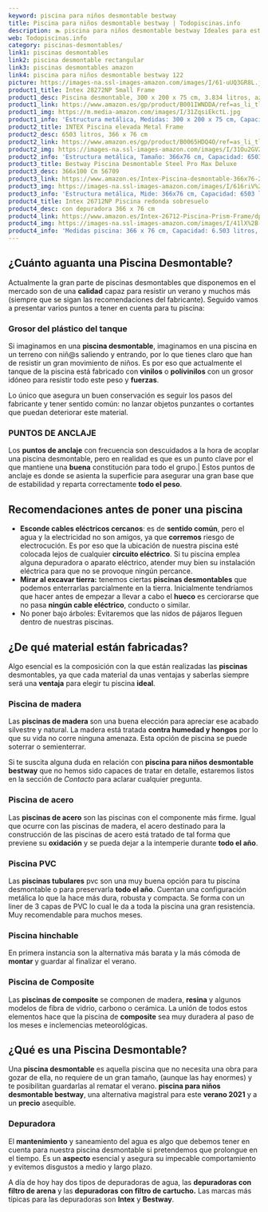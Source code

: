 ```yaml
---
keyword: piscina para niños desmontable bestway
title: Piscina para niños desmontable bestway | Todopiscinas.info
description: 🏊 piscina para niños desmontable bestway Ideales para este verano 2021. Aquí puedes comprar piscina para niños desmontable bestway y comparar con otras similares. No dejes escapar piscina para niños desmontable bestway a un precio realmente tentador.
web: Todopiscinas.info
category: piscinas-desmontables/
link1: piscinas desmontables
link2: piscina desmontable rectangular
link3: piscinas desmontables amazon
link4: piscina para niños desmontable bestway 122
picture: https://images-na.ssl-images-amazon.com/images/I/61-uUQ3GR8L.jpg
product1_title: Intex 28272NP Small Frame
product1_desc: Piscina desmontable, 300 x 200 x 75 cm, 3.834 litros, azul
product1_link: https://www.amazon.es/gp/product/B001IWNDDA/ref=as_li_tl?ie=UTF8&camp=3638&creative=24630&creativeASIN=B001IWNDDA&linkCode=as2&tag=todopiscinas0e-21&linkId=25b9d647487c889cb6ef56ed63f50ca1
product1_img: https://m.media-amazon.com/images/I/31ZqsiEkctL.jpg
product1_info: 'Estructura metálica, Medidas: 300 x 200 x 75 cm, Capacidad: 3.834 litros, Para 6 personas (+ 6 años), Fácil montaje, Forma rectangular'
product2_title: INTEX Piscina elevada Metal Frame
product2_desc: 6503 litros, 366 x 76 cm
product2_link: https://www.amazon.es/gp/product/B0065HDQ4O/ref=as_li_tl?ie=UTF8&camp=3638&creative=24630&creativeASIN=B0065HDQ4O&linkCode=as2&tag=todopiscinas0e-21&linkId=ed2430e3ba564d3527ee103df33ed7b3
product2_img: https://images-na.ssl-images-amazon.com/images/I/31Ou2GV2SAL.jpg
product2_info: 'Estructura metálica, Tamaño: 366x76 cm, Capacidad: 6503 litros, Forma circular, De 4 a 7 personas (+6 años)'
product3_title: Bestway Piscina Desmontable Steel Pro Max Deluxe
product3_desc: 366x100 Cm 56709
product3_link: https://www.amazon.es/Intex-Piscina-desmontable-366x76-28210NP/dp/B0065HDQ4O?__mk_es_ES=%C3%85M%C3%85%C5%BD%C3%95%C3%91&crid=25UQGV9HG2INI&dchild=1&keywords=piscinas+desmontables&qid=1615854176&sprefix=piscinas+dem%2Caps%2C201&sr=8-5&linkCode=ll1&tag=todopiscinas0e-21&linkId=34f200977c6cbaab1f3f4d9ac0e64755&language=es_ES&ref_=as_li_ss_tl
product3_img: https://images-na.ssl-images-amazon.com/images/I/616riV%2BiY3L.jpg
product3_info: 'Estructura metálica, Mide: 366x76 cm, Capacidad: 6503 litros, De 4 a 7 personas mayores de 6 años, Forma circular, Tecnología Super-Tough'
product4_title: Intex 26712NP Piscina redonda sobresuelo
product4_desc: con depuradora 366 x 76 cm
product4_link: https://www.amazon.es/Intex-26712-Piscina-Prism-Frame/dp/B07FB823GL?__mk_es_ES=%C3%85M%C3%85%C5%BD%C3%95%C3%91&dchild=1&keywords=piscinas+desmontables+con+depuradora&qid=1615936418&sr=8-5&linkCode=ll1&tag=todopiscinas0e-21&linkId=d98699de7830cd471766fa1daa36de34&language=es_ES&ref_=as_li_ss_tl
product4_img: https://images-na.ssl-images-amazon.com/images/I/41lX%2B-YpibL.jpg
product4_info: 'Medidas piscina: 366 x 76 cm, Capacidad: 6.503 litros, Incluye depuradora de cartucha A, Lona resistente triple capa'
---
```



<brand-panel :title=product1_title :desc=product1_desc :img=product1_img :link=product1_link></brand-panel>


## ¿Cuánto aguanta una Piscina Desmontable?

Actualmente la gran parte de piscinas desmontables que disponemos en el mercado son de una **calidad** capaz para resistir un verano y muchos más (siempre que se sigan las recomendaciones del fabricante). Seguido vamos a presentar varios puntos a tener en cuenta para tu piscina:


### Grosor del plástico del tanque

Si imaginamos en una **piscina desmontable**, imaginamos en una piscina en un terreno con niñ@s saliendo y entrando, por lo que tienes claro que han de resistir un gran movimiento de niños. Es por eso que actualmente el tanque de la piscina está fabricado con **vinilos** o **polivinilos** con un grosor idóneo para resistir todo este peso y **fuerzas**.

Lo único que asegura un	 buen conservación es seguir los pasos del fabricante y tener sentido común: no lanzar objetos punzantes o cortantes que puedan deteriorar este material.


### PUNTOS DE ANCLAJE

Los **puntos de anclaje** con frecuencia son descuidados a la hora de acoplar una piscina desmontable, pero en realidad es que es un punto clave por el que mantiene una **buena** constitución para todo el grupo.| Estos puntos de anclaje es donde se asienta la superficie para asegurar una gran base que de estabilidad y reparta correctamente **todo el peso**.


## Recomendaciones antes de poner una piscina



*   **Esconde cables eléctricos cercanos**: es de **sentido común**, pero el agua y la electricidad no son amigos, ya que **corremos** riesgo de electrocución. Es por eso que la ubicación de nuestra piscina esté colocada lejos de cualquier **circuito eléctrico**. Si tu piscina emplea alguna depuradora o aparato eléctrico, atender muy bien su instalación eléctrica para que no se provoque ningún percance.
*   **Mirar al excavar tierra:** tenemos ciertas **piscinas desmontables** que podemos enterrarlas parcialmente en la tierra. Inicialmente tendríamos que hacer antes de empezar a llevar a cabo el **hueco** es cerciorarse que no pasa **ningún cable eléctrico**, conducto o similar.
*   No poner bajo árboles: Evitaremos que las nidos de pájaros lleguen dentro de nuestras piscinas.


## ¿De qué material están fabricadas?

Algo esencial es la composición con la que están realizadas las **piscinas** desmontables, ya que cada material da unas ventajas y saberlas siempre será una **ventaja** para elegir tu piscina **ideal**.


### Piscina de madera

Las **piscinas de madera** son una buena elección para apreciar ese acabado silvestre y natural. La madera está tratada **contra humedad y hongos** por lo que su vida no corre ninguna amenaza. Esta opción de piscina se puede soterrar o semienterrar.

Si te suscita alguna duda en relación con **piscina para niños desmontable bestway** que no hemos sido capaces de tratar en detalle, estaremos listos en la sección de _Contacto_ para aclarar cualquier pregunta.


### Piscina de acero

Las **piscinas de acero** son las piscinas con el componente más firme. Igual que ocurre con las piscinas de madera, el acero destinado para la construcción de las piscinas de acero está tratado de tal forma que previene su **oxidación** y se pueda dejar a la intemperie durante **todo el año**.


### Piscina  PVC

Las **piscinas tubulares** pvc son una muy buena opción para tu piscina desmontable o para preservarla **todo el año**. Cuentan una configuración metálica lo que la hace más dura, robusta y compacta. Se forma con un liner de 3 capas de PVC lo cual le da a toda la piscina una gran resistencia. Muy recomendable para muchos meses.


### Piscina hinchable

En primera instancia son la alternativa más barata y la más cómoda de **montar** y guardar al finalizar el verano.


### Piscina de Composite

Las **piscinas de composite** se componen de madera, **resina** y algunos modelos de fibra de vidrio, carbono o cerámica. La unión de todos estos elementos hace que la piscina de **composite** sea muy duradera al paso de los meses e inclemencias meteorológicas.

<stats-list :link1=link1 :link2=link2 :link3=link3 :link4=link4 :category=category></stats-list>
## ¿Qué es una Piscina Desmontable?

Una **piscina desmontable** es aquella piscina que no necesita una obra para gozar de ella, no requiere de un gran tamaño, (aunque las hay enormes) y te posibilitan guardarlas al rematar el verano.  **piscina para niños desmontable bestway**, una alternativa magistral para este **verano 2021** y a un **precio** asequible.


### Depuradora

El **mantenimiento** y saneamiento del agua es algo que debemos tener en cuenta para nuestra piscina desmontable si pretendemos que prolongue en el tiempo. Es un **aspecto** esencial y asegura su impecable comportamiento y evitemos disgustos a medio y largo plazo.

A día de hoy hay dos tipos de depuradoras de agua, las **depuradoras con filtro de arena** y  las **depuradoras** **con filtro de cartucho.** Las marcas más típicas para las depuradoras son **Intex** y **Bestway**.

<external-banner></external-banner>
